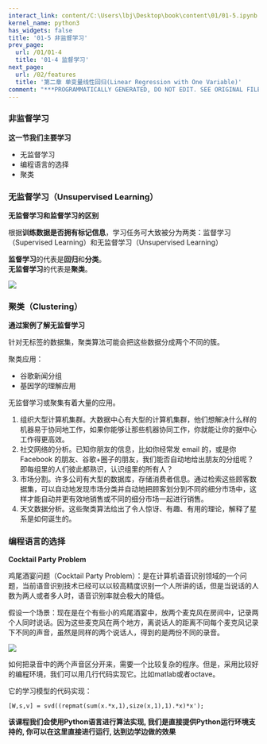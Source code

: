 ```yaml
---
interact_link: content/C:\Users\lbj\Desktop\book\content\01/01-5.ipynb
kernel_name: python3
has_widgets: false
title: '01-5 非监督学习'
prev_page:
  url: /01/01-4
  title: '01-4 监督学习'
next_page:
  url: /02/features
  title: '第二章 单变量线性回归(Linear Regression with One Variable)'
comment: "***PROGRAMMATICALLY GENERATED, DO NOT EDIT. SEE ORIGINAL FILES IN /content***"
---
```


### 非监督学习

**这一节我们主要学习**

+ 无监督学习
+ 编程语言的选择
+ 聚类

### 无监督学习（Unsupervised Learning）

**无监督学习和监督学习的区别**

根据**训练数据是否拥有标记信息**，学习任务可大致被分为两类：监督学习（Supervised Learning）和无监督学习（Unsupervised Learning）     

**监督学习**的代表是**回归**和**分类**。    
**无监督学习**的代表是**聚类**。

![](https://i.loli.net/2018/11/29/5bffead5ad718.png)


### 聚类（Clustering）

**通过案例了解无监督学习**

针对无标签的数据集，聚类算法可能会把这些数据分成两个不同的簇。

聚类应用：
+ 谷歌新闻分组
+ 基因学的理解应用


无监督学习或聚集有着大量的应用。    
1. 组织大型计算机集群。大数据中心有大型的计算机集群，他们想解决什么样的机器易于协同地工作，如果你能够让那些机器协同工作，你就能让你的据中心工作得更高效。
2. 社交网络的分析。已知你朋友的信息，比如你经常发 email 的，或是你 Facebook 的朋友、谷歌+圈子的朋友，我们能否自动地给出朋友的分组呢？即每组里的人们彼此都熟识，认识组里的所有人？
3. 市场分割。许多公司有大型的数据库，存储消费者信息。通过检索这些顾客数据集，可以自动地发现市场分类并自动地把顾客划分到不同的细分市场中，这样才能自动并更有效地销售或不同的细分市场一起进行销售。
4. 天文数据分析。这些聚类算法给出了令人惊讶、有趣、有用的理论，解释了星系是如何诞生的。

### 编程语言的选择

**Cocktail Party Problem**

鸡尾酒宴问题（Cocktail Party Problem）：是在计算机语音识别领域的一个问题，当前语音识别技术已经可以以较高精度识别一个人所讲的话，但是当说话的人数为两人或者多人时，语音识别率就会极大的降低。

假设一个场景：现在是在个有些小的鸡尾酒宴中，放两个麦克风在房间中，记录两个人同时说话。因为这些麦克风在两个地方，离说话人的距离不同每个麦克风记录下不同的声音，虽然是同样的两个说话人，得到的是两份不同的录音。

![](https://i.loli.net/2018/11/29/5bfff18e98f9c.png)


如何把录音中的两个声音区分开来，需要一个比较复杂的程序。但是，采用比较好的编程环境，我们可以用几行代码实现它。比如matlab或者octave。

它的学习模型的代码实现：

```[W,s,v] = svd((repmat(sum(x.*x,1),size(x,1),1).*x)*x'); ```

**该课程我们会使用Python语言进行算法实现, 我们是直接提供Python运行环境支持的, 你可以在这里直接进行运行, 达到边学边做的效果**
